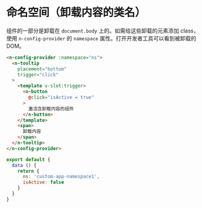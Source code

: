 # 命名空间（卸载内容的类名）
组件的一部分是卸载在 `document.body` 上的。如需给这些卸载的元素添加 class，使用 `n-config-provider` 的 `namespace` 属性。打开开发者工具可以看到被卸载的 DOM。
```html
<n-config-provider :namespace="ns">
  <n-tooltip
    placement="bottom"
    trigger="click"
  >
    <template v-slot:trigger>
      <n-button
        @click="isActive = true"
      >
        激活含卸载内容的组件
      </n-button>
    </template>
    <span>
      卸载内容
    </span>
  </n-tooltip>
</n-config-provider>
```
```js
export default {
  data () {
    return {
      ns: 'custom-app-namespace1',
      isActive: false
    }
  }
}
```
